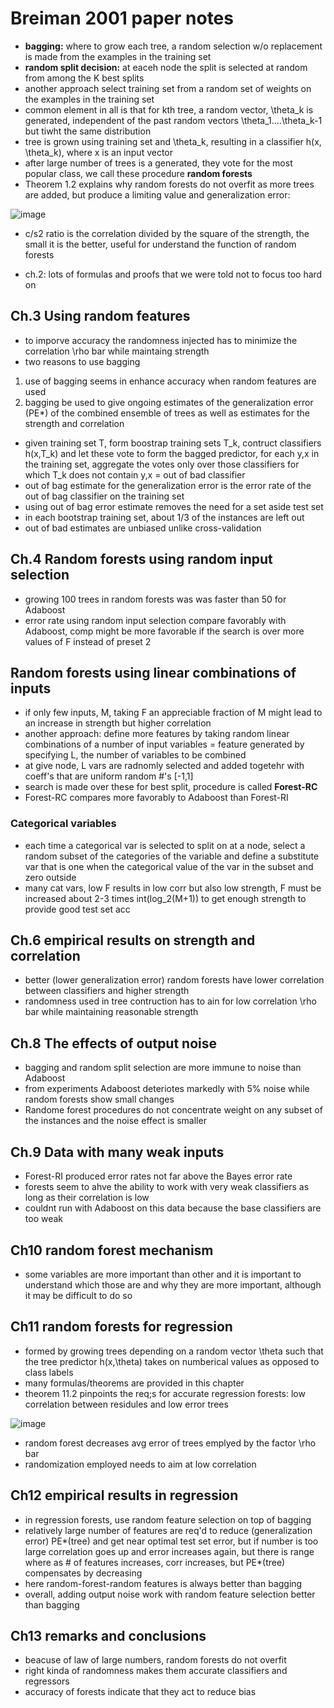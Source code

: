 # Breiman 2001 paper notes
- **bagging:** where to grow each tree, a random selection w/o replacement is made from the examples in the training set
- **random split decision:** at eaceh node the split is selected at random from among the K best splits
- another approach select training set from a random set of weights on the examples in the training set
- common element in all is that for kth tree, a random vector, \theta_k is generated, independent of the past random vectors \theta_1....\theta_k-1 but tiwht the same distribution
- tree is grown using training set and \theta_k, resulting in a classifier h(x, \theta_k), where x is an input vector
- after large number of trees is a generated, they vote for the most popular class, we call these procedure **random forests**
- Theorem 1.2 explains why random forests do not overfit as more trees are added, but produce a limiting value and generalization error: 

![image](https://user-images.githubusercontent.com/89429238/134429948-020cb3c5-a056-44f9-8d21-c3e35acf9e44.png)

- c/s2 ratio is the correlation divided by the square of the strength, the small it is the better, useful for understand the function of random forests

- ch.2: lots of formulas and proofs that we were told not to focus too hard on

## Ch.3 Using random features
- to imporve accuracy the randomness injected has to minimize the correlation \rho bar while maintaing strength
- two reasons to use bagging
1. use of bagging seems in enhance accuracy when random features are used
2. bagging be used to give ongoing estimates of the generalization error (PE*) of the combined ensemble of trees as well as estimates for the strength and correlation
- given training set T, form boostrap training sets T_k, contruct classifiers h(x,T_k) and let these vote to form the bagged predictor, for each y,x in the training set, aggregate the votes only over those classifiers for which T_k does not contain y,x = out of bad classifier
- out of bag estimate for the generalization error is the error rate of the out of bag classifier on the training set 
- using out of bag error estimate removes the need for a set aside test set
- in each bootstrap training set, about 1/3 of the instances are left out 
- out of bad estimates are unbiased unlike cross-validation

## Ch.4 Random forests using random input selection
- growing 100 trees in random forests was was faster than 50 for Adaboost
- error rate using random input selection compare favorably with Adaboost, comp might be more favorable if the search is over more values of F instead of preset 2

## Random forests using linear combinations of inputs
- if only few inputs, M, taking F an appreciable fraction of M might lead to an increase in strength but higher correlation
- another approach: define more features by taking random linear combinations of a number of input variables = feature generated by specifying L, the number of variables to be combined
- at give node, L vars are radnomly selected and added togetehr with coeff's that are uniform random #'s [-1,1] 
- search is made over these for best split, procedure is called **Forest-RC**
- Forest-RC compares more favorably to Adaboost than Forest-RI

### Categorical variables
- each time a categorical var is selected to split on at a node, select a random subset of the categories of the variable and define a substitute var that is one when the categorical value of the var in the subset and zero outside
- many cat vars, low F results in low corr but also low strength, F must be increased about 2-3 times int(log_2(M+1)) to get enough strength to provide good test set acc

## Ch.6 empirical results on strength and correlation
- better (lower generalization error) random forests have lower correlation between classifiers and higher strength
- randomness used in tree contruction has to ain for low correlation \rho bar while maintaining reasonable strength

## Ch.8 The effects of output noise
- bagging and random split selection are more immune to noise than Adaboost
- from experiments Adaboost deteriotes markedly with 5% noise while random forests show small changes
- Randome forest procedures do not concentrate weight on any subset of the instances and the noise effect is smaller 

## Ch.9 Data with many weak inputs
- Forest-RI produced error rates not far above the Bayes error rate
- forests seem to ahve the ability to work with very weak classifiers as long as their correlation is low
- couldnt run with Adaboost on this data because the base classifiers are too weak

## Ch10 random forest mechanism
- some variables are more important than other and it is important to understand which those are and why they are more important, although it may be difficult to do so

## Ch11 random forests for regression
- formed by growing trees depending on a random vector \theta such that the tree predictor h(x,\theta) takes on numberical values as opposed to class labels
- many formulas/theorems are provided in this chapter
- theorem 11.2 pinpoints the req;s for accurate regression forests: low correlation between residules and low error trees

![image](https://user-images.githubusercontent.com/89429238/134440802-fb9cf1bb-73c6-44db-86e4-42c47f9bb83f.png)

- random forest decreases avg error of trees emplyed by the factor \rho bar
- randomization employed needs to aim at low correlation

## Ch12 empirical results in regression 
- in regression forests, use random feature selection on top of bagging
- relatively large number of features are req'd to reduce (generalization error) PE*(tree) and get near optimal test set error, but if number is too large correlation goes up and error increases again, but there is range where as # of features increases, corr increases, but PE*(tree) compensates by decreasing
- here random-forest-random features is always better than bagging
- overall, adding output noise work with random feature selection better than bagging

## Ch13 remarks and conclusions
- beacuse of law of large numbers, random forests do not overfit
- right kinda of randomness makes them accurate classifiers and regressors 
- accuracy of forests indicate that they act to reduce bias
